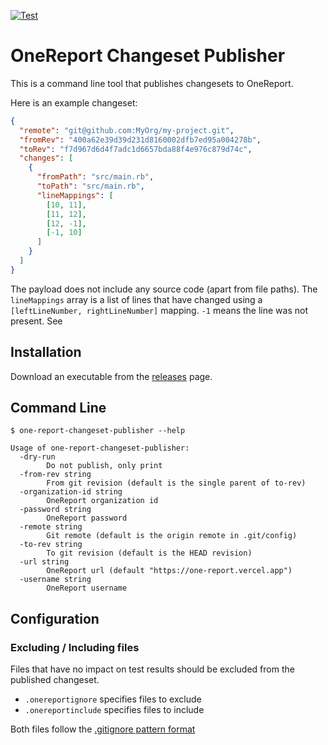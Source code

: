 [![Test](https://github.com/SmartBear/one-report-changeset-publisher/actions/workflows/test.yml/badge.svg)](https://github.com/SmartBear/one-report-changeset-publisher/actions/workflows/test.yml)
# OneReport Changeset Publisher

This is a command line tool that publishes changesets to OneReport.

Here is an example changeset:

```json
{
  "remote": "git@github.com:MyOrg/my-project.git",
  "fromRev": "400a62e39d39d231d8160002dfb7ed95a004278b",
  "toRev": "f7d967d6d4f7adc1d6657bda88f4e976c879d74c",
  "changes": [
    {
      "fromPath": "src/main.rb",
      "toPath": "src/main.rb",
      "lineMappings": [
        [10, 11],
        [11, 12],
        [12, -1],
        [-1, 10]
      ]
    }
  ]
}
```

The payload does not include any source code (apart from file paths). The `lineMappings` array is a list of lines that have changed
using a `[leftLineNumber, rightLineNumber]` mapping. `-1` means the line was not present. See 

## Installation

Download an executable from the [releases](https://github.com/SmartBear/one-report-changeset-publisher/releases) page.

## Command Line

    $ one-report-changeset-publisher --help

    Usage of one-report-changeset-publisher:
      -dry-run
            Do not publish, only print
      -from-rev string
            From git revision (default is the single parent of to-rev)
      -organization-id string
            OneReport organization id
      -password string
            OneReport password
      -remote string
            Git remote (default is the origin remote in .git/config)
      -to-rev string
            To git revision (default is the HEAD revision)
      -url string
            OneReport url (default "https://one-report.vercel.app")
      -username string
            OneReport username

## Configuration

### Excluding / Including files

Files that have no impact on test results should be excluded from the published changeset.

* `.onereportignore` specifies files to exclude
* `.onereportinclude` specifies files to include

Both files follow the [.gitignore pattern format](https://git-scm.com/docs/gitignore#_pattern_format)
